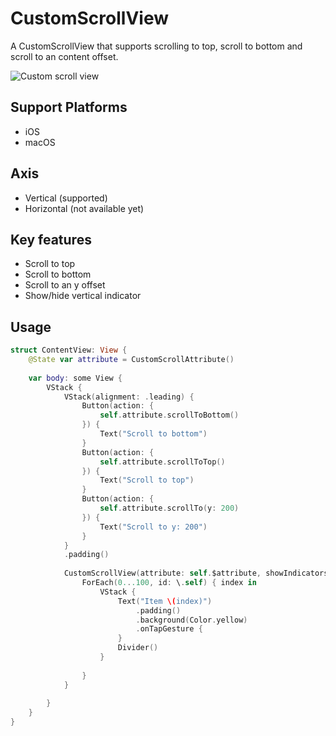 # CustomScrollView
A CustomScrollView that supports scrolling to top, scroll to bottom and scroll to an content offset.

![Custom scroll view](custom_scrollview.gif)

## Support Platforms
- iOS
- macOS

## Axis
- Vertical (supported)
- Horizontal (not available yet)

## Key features
- Scroll to top
- Scroll to bottom
- Scroll to an y offset
- Show/hide vertical indicator

## Usage
```swift
struct ContentView: View {
    @State var attribute = CustomScrollAttribute()
    
    var body: some View {
        VStack {
            VStack(alignment: .leading) {
                Button(action: {
                    self.attribute.scrollToBottom()
                }) {
                    Text("Scroll to bottom")
                }
                Button(action: {
                    self.attribute.scrollToTop()
                }) {
                    Text("Scroll to top")
                }
                Button(action: {
                    self.attribute.scrollTo(y: 200)
                }) {
                    Text("Scroll to y: 200")
                }
            }
            .padding()
            
            CustomScrollView(attribute: self.$attribute, showIndicators: true) {
                ForEach(0...100, id: \.self) { index in
                    VStack {
                        Text("Item \(index)")
                            .padding()
                            .background(Color.yellow)
                            .onTapGesture {
                        }
                        Divider()
                    }
                    
                }
            }
            
        }
    }
}
